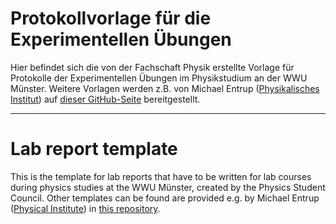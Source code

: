 # Protokollvorlage für die Experimentellen Übungen
Hier befindet sich die von der Fachschaft Physik erstellte Vorlage für Protokolle der Experimentellen Übungen im Physikstudium an der WWU Münster.
Weitere Vorlagen werden z.B. von Michael Entrup ([Physikalisches Institut](https://www.uni-muenster.de/Physik.PI/Institut/)) auf [dieser GitHub-Seite](https://github.com/m-entrup/LaTeX-Vorlagen) bereitgestellt.

------

# Lab report template
This is the template for lab reports that have to be written for lab courses during physics studies at the WWU Münster, created by the Physics Student Council.
Other templates can be found are provided e.g. by Michael Entrup ([Physical Institute](https://www.uni-muenster.de/Physik.PI/Institut/)) in [this repository](https://github.com/m-entrup/LaTeX-Vorlagen).
